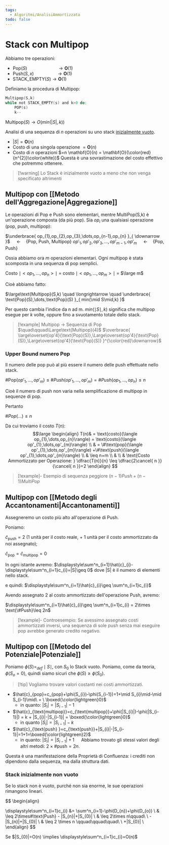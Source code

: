 ```yaml
---
tags:
  - Algoritmi/AnalisiAmmortizzata
todo: false
---
```

# Stack con Multipop

Abbiamo tre operazioni:
- $\text{Pop}(S) \qquad\qquad\qquad \to \mathbf{O}(1)$
- $\text{Push}(S,x) \qquad\qquad\ \ \to \mathbf{O}(1)$
- $\text{STACK\_EMPTY}(S) \to \mathbf{O}(1)$

Definiamo la procedura di $\text{Multipop}$:

```c
Multipop(S,k)
while not STACK_EMPTY(s) and k>0 do:
	POP(s)
	k--
```

$\text{Multipop}(S) \to O(min(|S|,k))$

Analisi di una sequenza di $n$ operazioni su uno stack <ins>inizialmente vuoto</ins>.
- $|S| = \mathbf{O}(n)$
- Costo di una singola operazione $= \mathbf{O}(n)$
- Costo di $n$ operazioni $=n \mathbf{O}(n) = \mathbf{O}(\color{red}{n^{2}}\color{white})$
Questa è una sovrastimazione del costo effettivo che potremmo ottenere.

>[!warning] Lo Stack è inizialmente vuoto a meno che non venga specificato altrimenti

## Multipop con [[Metodo dell'Aggregazione|Aggregazione]]

Le operazioni di Pop e Push sono elementari, mentre MultiPop(S,k) è un'operazione composta (da più pop).
Sia $op_{i}$ una qualsiasi operazione (pop, push, multipop):

$\underbrace{ op_{1},op_{2},op_{3},\dots,op_{n-1},op_{n} }_{ \downarrow }$ $\quad \longleftarrow \quad${Pop, Push, Multipop}
$op'_{1},op'_{2},op'_{3},\dots,op'_{m-1},op'_{m}$ $\quad \longleftarrow \quad${Pop, Push}

Ossia abbiamo ora $m$ operazioni elementari. Ogni multipop è stata scomposta in una sequenza di pop semplici.

Costo $\mid<op_{1},\dots,op_{n}>\mid$ = costo $\mid<op_{1},\dots,op_{m}>\mid$ = $\large m$

Cioè abbiamo fatto:

$\large\text{Multipop}(S,k) \quad \longrightarrow \quad \underbrace{ \text{Pop}(S),\dots,\text{Pop}(S) }_{ min(\mid S\mid,k) }$

Per questo cambia l'indice da n ad m.
$min(\mid S\mid,k)$ significa che multipop esegue per $k$ volte, oppure fino a svuotamento totale dello stack.


> [!example] Multipop $\to$ Sequenza di Pop
> $\quad\qquad\Large\text{Multipop}(4)$
> $\overbrace{ \large\overset{op'4}{\text{Pop}(S)},\Large\overset{op'4}{\text{Pop}(S)},\Large\overset{op'4}{\text{Pop}(S)} }^{\color{red}\downarrow}$

### Upper Bound numero Pop

Il numero delle pop può al più essere il numero delle push effettuate nello stack.

$\#\text{Pop}(op'_{1},\dots,op'_{m}) \leq \#Push(op'_{1},\dots,op'_{m}) = \#Push(op_{1},\dots,op_{n}) \leq n$

Cioè il numero di push non varia nella semplificazione di multipop in sequenze di pop.

Pertanto

$\#Pop(\dots) \leq n$

Da cui troviamo il costo $T(n)$:
$$\large
\begin{align}
 T(n)& =  \text{costo}(\langle op_{1},\dots,op_{n}\rangle) = \text{costo}(\langle op'_{1},\dots,op'_{m}\rangle) \\
& = \#\text{pop}(\langle op'_{1},\dots,op'_{m}\rangle) +\#\text{push}(\langle op'_{1},\dots,op'_{m}\rangle) \\
& \leq n+m \\ & \\
& \text{Costo Ammortizzato per Operazione: } \dfrac{T(n)}{n} \leq \dfrac{2\cancel{ n }}{\cancel{ n }}=2
\end{align}
$$

>[!example]- Esempio di sequenza peggiore
>$(n-1)Push + (n-1)MultiPop$

## Multipop con [[Metodo degli Accantonamenti|Accantonamenti]]

Assegneremo un costo più alto all'operazione di $\text{Push}$. 

Poniamo: 

$\hat{c}_{\text{push}}=2$ (1 unità per il costo reale, + 1 unità per il costo ammortizzato da noi assegnato);  

$\hat{c}_{\text{pop}}=\hat{c}_{\text{multipop}}=0$ 

In ogni istante avremo: $\displaystyle\sum^n_{i=1}\hat{c}_{i}-\displaystyle\sum^n_{i=1}c_{i}=|S|\geq 0$ dove |S| è il numero di elementi nello stack. 

e quindi: $\displaystyle\sum^n_{i=1}\hat{c}_{i}\geq \sum^n_{i=1}c_{i}$ 

Avendo assegnato 2 al costo ammortizzato dell'operazione $\text{Push}$, avremo: 

$\displaystyle\sum^n_{i=1}\hat{c}_{i}\geq \sum^n_{i=1}c_{i} = 2\times \text{\#Push}\leq 2n$

>[!example]- Controesempio:
>Se avessimo assegnato costi ammortizzati inversi, una sequenza di sole push senza mai eseguire pop avrebbe generato credito negativo.

## Multipop con [[Metodo del Potenziale|Potenziale]]

Poniamo $\phi(S)=_{def}\mid S\mid$, con $S_{0}$ lo Stack vuoto. Poniamo, come da teoria, $\phi(S_{o}=0)$, quindi siamo sicuri che $\phi(S)\geq \phi(S_{0})$. 


>[!tip] Vogliamo trovare valori costanti nei costi ammortizzati.
 

- $\hat{c}_{pop}=c_{pop}+\phi(S_{i})-\phi(S_{i-1})=1+\mid S_{i}\mid-\mid S_{i-1}\mid\ = \ \boxed{\color{lightgreen}0}$ 
	- in quanto: $|S_{i}|=|S_{i-1}|-1$
- $\hat{c}_{\text{multipop}}=c_{\text{multipop}}+\phi(|S_{i}|)-\phi(|S_{i-1}|) = k + |S_{i}|-|S_{i-1}| = \boxed{\color{lightgreen}0}$
	- in quanto $|S_{i}|=|S_{i-1}|-k$
- $\hat{c}_{\text{push} }=c_{\text{push}}+|S_{i}|-|S_{i-1}|=1+1=\boxed{\color{lightgreen}2}$
	- in quanto: $|S_{i}|=|S_{i-1}|+1$
 
Abbiamo trovato gli stessi valori degli altri metodi: $2\times\#\text{push} = 2n$. 

Questa è una manifestazione della Proprietà di Confluenza: i crediti non dipendono dalla sequenza, ma dalla struttura dati.

### Stack inizialmente non vuoto

Se lo stack non è vuoto, purché non sia enorme, le sue operazioni rimangono lineari.

$$
\begin{align}

\displaystyle\sum^n_{i=1}c_{i} &= \sum^n_{i=1}-\phi(D_{n})+\phi(D_{o}) \\
& \leq 2\times\#\text{Push} - |S_{n}|+|S_{0}| \\
& \leq 2\times n\qquad\ \ -|S_{n}|+|S_{0}| \\
& \leq 2 \times n \qquad\qquad\quad\ \ +|S_{0}| \\ 
\end{align}
$$

Se $|S_{0}|=O(n) \implies \displaystyle\sum^n_{i=1}c_{i}=O(n)$

